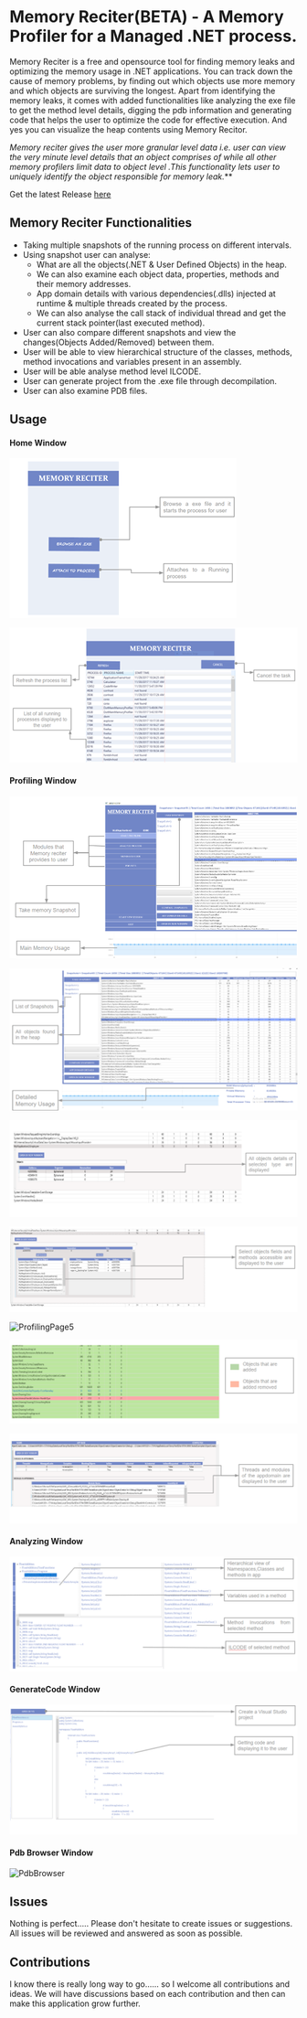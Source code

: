 # Memory Reciter(BETA) - A Memory Profiler for a Managed .NET process.

Memory Reciter is a free and opensource tool for finding memory leaks and optimizing the memory usage in .NET applications. You can track down the cause of memory problems, by finding out which objects use more memory and which objects are surviving the longest. Apart from identifying the memory leaks, it comes with added functionalities like analyzing the exe file to get the method level details, digging the pdb information and generating code that helps the user to optimize the code for effective execution. And yes you can visualize the heap contents using Memory Recitor.

_Memory reciter gives the user more  granular level data  i.e. user can view the very minute level details that an object comprises of while all other memory profilers limit data to object level .This functionality lets user to uniquely identify the object responsible for memory leak._**

Get the latest Release [here](https://github.com/GaneshKurcheti/Memo-Reciter/releases)

## Memory Reciter Functionalities

* Taking multiple snapshots of the running process on different intervals.
* Using snapshot user can analyse:
  * What are all the objects(.NET & User Defined Objects) in the heap.
  * We can also examine each object data, properties, methods and their memory addresses.
  * App domain details with various dependencies(.dlls) injected at runtime & multiple threads created by the process.
  * We can also analyse the call stack of individual thread and get the current stack pointer(last executed method).
* User can also compare different  snapshots and view the changes(Objects Added/Removed) between them.
* User will be able to view hierarchical structure of the classes, methods, method invocations and variables present in an assembly.
* User will be able analyse method level ILCODE.
* User can generate project from the .exe file through decompilation.
* User can also examine PDB files.

## Usage

#### Home Window

![HomePage](https://github.com/GaneshKurcheti/Memo-Reciter/blob/master/Media/Homepage-1.png)

![HomePage2](https://github.com/GaneshKurcheti/Memo-Reciter/blob/master/Media/HomePage-2.png)


#### Profiling Window

![ProfilingPage1](https://github.com/GaneshKurcheti/Memo-Reciter/blob/master/Media/ProfilingPage-1.png)

![ProfilingPage2](https://github.com/GaneshKurcheti/Memo-Reciter/blob/master/Media/ProfilingPage-2.png)

![ProfilingPage3](https://github.com/GaneshKurcheti/Memo-Reciter/blob/master/Media/ProfilingPage-3.png)

![ProfilingPage4](https://github.com/GaneshKurcheti/Memo-Reciter/blob/master/Media/ProfilingPage-4.png)

![ProfilingPage5](https://github.com/GaneshKurcheti/Memo-Reciter/blob/master/Media/ProfilingPage-5.png)

![ProfilingPage6](https://github.com/GaneshKurcheti/Memo-Reciter/blob/master/Media/ProfilingPage-6.png)

![ProfilingPage7](https://github.com/GaneshKurcheti/Memo-Reciter/blob/master/Media/ProfilingPage-7.png)


#### Analyzing Window

![AnalyzingPage1](https://github.com/GaneshKurcheti/Memo-Reciter/blob/master/Media/AnalyzePage-1.png)


#### GenerateCode Window

![GenerateCode1](https://github.com/GaneshKurcheti/Memo-Reciter/blob/master/Media/GenerateCodePage.png)


#### Pdb Browser Window

![PdbBrowser](https://github.com/GaneshKurcheti/Memo-Reciter/blob/master/Media/PdbBrowserPage.png)


## Issues

Nothing is perfect..... Please don't hesitate to create issues or suggestions. All issues will be reviewed and answered as soon as possible.

## Contributions

I know there is really long way to go...... so I welcome all contributions and ideas. We will have discussions based on each contribution and then can make this application grow further.














